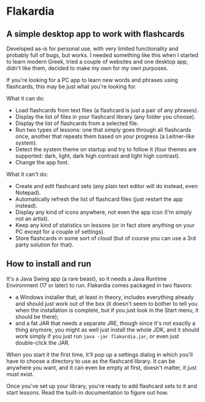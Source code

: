 # Flakardia

## A simple desktop app to work with flashcards

Developed as-is for personal use, with very limited functionality and probably full of bugs, but works. I needed something like this when I started to learn modern Greek, tried a couple of websites and one desktop app, didn't like them, decided to make my own for my own purposes.

If you're looking for a PC app to learn new words and phrases using flashcards, this may be just what you're looking for.

What it can do:

- Load flashcards from text files (a flashcard is just a pair of any phrases).
- Display the list of files in your flashcard library (any folder you choose).
- Display the list of flashcards from a selected file.
- Run two types of lessons: one that simply goes through all flashcards once, another that repeats them based on your progress (a Leitner-like system).
- Detect the system theme on startup and try to follow it (four themes are supported: dark, light, dark high contrast and light high contrast).
- Change the app font.

What it can't do:

- Create and edit flashcard sets (any plain text editor will do instead, even Notepad).
- Automatically refresh the list of flashcard files (just restart the app instead).
- Display any kind of icons anywhere, not even the app icon (I'm simply not an artist).
- Keep any kind of statistics on lessons (or in fact store anything on your PC except for a couple of settings).
- Store flashcards in some sort of cloud (but of course you can use a 3rd party solution for that).

## How to install and run

It's a Java Swing app (a rare beast), so it needs a Java Runtime Environment (17 or later) to run. Flakardia comes packaged in two flavors:
- a Windows installer that, at least in theory, includes everything already and should just work out of the box (it doesn't seem to bother to tell you when the installation is complete, but if you just look in the Start menu, it should be there);
- and a fat JAR that needs a separate JRE, though since it's not exactly a thing anymore, you might as well just install the whole JDK, and it should work simply if you just run `java -jar flakardia.jar`, or even just double-click the JAR.

When you start it the first time, it'll pop up a settings dialog in which you'll have to choose a directory to use as the flashcard library. It can be anywhere you want, and it can even be empty at first, doesn't matter, it just must exist.

Once you've set up your library, you're ready to add flashcard sets to it and start lessons. Read the built-in documentation to figure out how.

